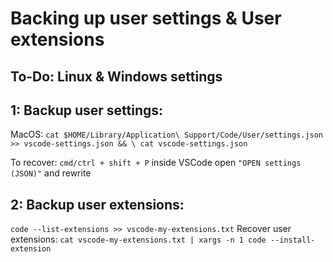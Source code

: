 # Backing up user settings & User extensions

To-Do: Linux & Windows settings 
---

## 1: Backup user settings:
MacOS: `cat $HOME/Library/Application\ Support/Code/User/settings.json >> vscode-settings.json && \
    cat vscode-settings.json`

To recover: `cmd/ctrl + shift + P` inside VSCode open `"OPEN settings (JSON)"` and rewrite

## 2: Backup user extensions:
`code --list-extensions >> vscode-my-extensions.txt`
Recover user extensions: `cat vscode-my-extensions.txt | xargs -n 1 code --install-extension`